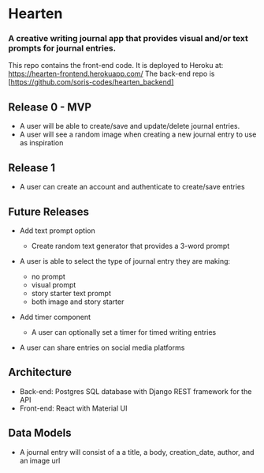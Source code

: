 
# Hearten 

### A creative writing journal app that provides visual and/or text prompts for journal entries.

This repo contains the front-end code. It is deployed to Heroku at: https://hearten-frontend.herokuapp.com/
The back-end repo is [https://github.com/soris-codes/hearten_backend]

## Release 0 - MVP
- A user will be able to create/save and update/delete journal entries.
- A user will see a random image when creating a new journal entry to use as inspiration


## Release 1
- A user can create an account and authenticate to create/save entries


## Future Releases
- Add text prompt option
    * Create random text generator that provides a 3-word prompt
    
- A user is able to select the type of journal entry they are making:
    * no prompt
    * visual prompt
    * story starter text prompt
    * both image and story starter
    
- Add timer component
    * A user can optionally set a timer for timed writing entries
    
- A user can share entries on social media platforms


## Architecture
- Back-end: Postgres SQL database with Django REST framework for the API 
- Front-end: React with Material UI

## Data Models
- A journal entry will consist of a a title, a body, creation_date, author, and an image url
